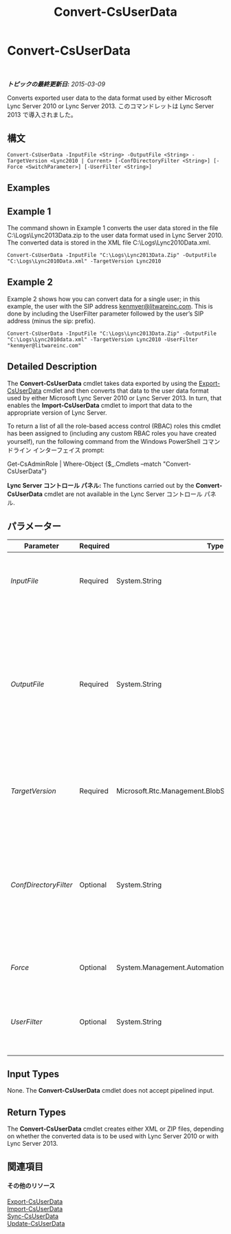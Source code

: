 ﻿---
title: Convert-CsUserData
TOCTitle: Convert-CsUserData
ms:assetid: e52f8037-19f3-49c9-8dfc-79b0c27d8b94
ms:mtpsurl: https://technet.microsoft.com/ja-jp/library/JJ205337(v=OCS.15)
ms:contentKeyID: 48273877
ms.date: 05/19/2016
mtps_version: v=OCS.15
ms.translationtype: HT
---

# Convert-CsUserData

 

_**トピックの最終更新日:** 2015-03-09_

Converts exported user data to the data format used by either Microsoft Lync Server 2010 or Lync Server 2013. このコマンドレットは Lync Server 2013 で導入されました。

## 構文

    Convert-CsUserData -InputFile <String> -OutputFile <String> -TargetVersion <Lync2010 | Current> [-ConfDirectoryFilter <String>] [-Force <SwitchParameter>] [-UserFilter <String>]

## Examples

## Example 1

The command shown in Example 1 converts the user data stored in the file C:\\Logs\\Lync2013Data.zip to the user data format used in Lync Server 2010. The converted data is stored in the XML file C:\\Logs\\Lync2010Data.xml.

    Convert-CsUserData -InputFile "C:\Logs\Lync2013Data.Zip" -OutputFile "C:\Logs\Lync2010Data.xml" -TargetVersion Lync2010

## Example 2

Example 2 shows how you can convert data for a single user; in this example, the user with the SIP address kenmyer@litwareinc.com. This is done by including the UserFilter parameter followed by the user’s SIP address (minus the sip: prefix).

    Convert-CsUserData -InputFile "C:\Logs\Lync2013Data.Zip" -OutputFile "C:\Logs\Lync2010data.xml" -TargetVersion Lync2010 -UserFilter "kenmyer@litwareinc.com"

## Detailed Description

The **Convert-CsUserData** cmdlet takes data exported by using the [Export-CsUserData](export-csuserdata.md) cmdlet and then converts that data to the user data format used by either Microsoft Lync Server 2010 or Lync Server 2013. In turn, that enables the **Import-CsUserData** cmdlet to import that data to the appropriate version of Lync Server.

To return a list of all the role-based access control (RBAC) roles this cmdlet has been assigned to (including any custom RBAC roles you have created yourself), run the following command from the Windows PowerShell コマンドライン インターフェイス prompt:

Get-CsAdminRole | Where-Object {$\_.Cmdlets –match "Convert-CsUserData"}

**Lync Server コントロール パネル:** The functions carried out by the **Convert-CsUserData** cmdlet are not available in the Lync Server コントロール パネル.

## パラメーター


<table>
<colgroup>
<col style="width: 25%" />
<col style="width: 25%" />
<col style="width: 25%" />
<col style="width: 25%" />
</colgroup>
<thead>
<tr class="header">
<th>Parameter</th>
<th>Required</th>
<th>Type</th>
<th>Description</th>
</tr>
</thead>
<tbody>
<tr class="odd">
<td><p><em>InputFile</em></p></td>
<td><p>Required</p></td>
<td><p>System.String</p></td>
<td><p>Full path to the .ZIP file or .XML file containing the user data to be converted. For example:</p>
<p>-InputFile “C:\Data\Lync2010.zip&quot;</p></td>
</tr>
<tr class="even">
<td><p><em>OutputFile</em></p></td>
<td><p>Required</p></td>
<td><p>System.String</p></td>
<td><p>Full path to the file that will store the converted data. If you are outputting the data using the Microsoft Lync Server 2010 format then the output file must use a .XML file extension; for example:</p>
<p>-OutputFile &quot;C:\Data\ConvertedLync2010Data.xml&quot;</p>
<p>If you are using the Lync Server 2013 format, the output file must use a .ZIP file extension:</p>
<p>-OutputFile &quot;C:\Data\ConvertedLyncData.zip&quot;</p></td>
</tr>
<tr class="odd">
<td><p><em>TargetVersion</em></p></td>
<td><p>Required</p></td>
<td><p>Microsoft.Rtc.Management.BlobStore.Cmdlets.ConvertTarget</p></td>
<td><p>Indicates the format for the converted data. Allowed values are:</p>
<p>Lync2010</p>
<p>Current</p></td>
</tr>
<tr class="even">
<td><p><em>ConfDirectoryFilter</em></p></td>
<td><p>Optional</p></td>
<td><p>System.String</p></td>
<td><p>Enables you to convert conference directory data. To do this, include the ConfDirectoryFilter parameter and specify the Identity of the conference directory:</p>
<p>-ConfDirectoryFilter 13</p>
<p>You can retrieve conference directory Identities by using this command:</p>
<p>Get-CsConferenceDirectory | Select-Object Identity, ServiceId</p></td>
</tr>
<tr class="odd">
<td><p><em>Force</em></p></td>
<td><p>Optional</p></td>
<td><p>System.Management.Automation.SwitchParameter</p></td>
<td><p>Suppresses the display of any non-fatal error message that might occur when running the command.</p></td>
</tr>
<tr class="even">
<td><p><em>UserFilter</em></p></td>
<td><p>Optional</p></td>
<td><p>System.String</p></td>
<td><p>Enables you to convert data for a single user. That user specified by using his or her SIP address, minus the sip: prefix. For example:</p>
<p>-UserFilter &quot;kenmyer@litwareinc.com&quot;</p></td>
</tr>
</tbody>
</table>


## Input Types

None. The **Convert-CsUserData** cmdlet does not accept pipelined input.

## Return Types

The **Convert-CsUserData** cmdlet creates either XML or ZIP files, depending on whether the converted data is to be used with Lync Server 2010 or with Lync Server 2013.

## 関連項目

#### その他のリソース

[Export-CsUserData](export-csuserdata.md)  
[Import-CsUserData](import-csuserdata.md)  
[Sync-CsUserData](sync-csuserdata.md)  
[Update-CsUserData](update-csuserdata.md)

